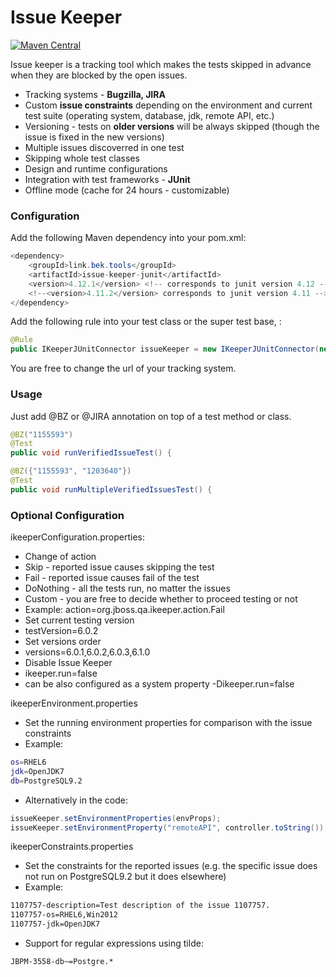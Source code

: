 # Issue Keeper
[![Maven Central](https://maven-badges.herokuapp.com/maven-central/link.bek.tools/issue-keeper-junit/badge.svg)](https://maven-badges.herokuapp.com/maven-central/link.bek.tools/issue-keeper-junit)

Issue keeper is a tracking tool which makes the tests skipped in advance when they are blocked by the open issues.

  - Tracking systems - **Bugzilla, JIRA**
  - Custom **issue constraints** depending on the environment and current test suite (operating system, database, jdk, remote API, etc.)
  - Versioning - tests on **older versions** will be always skipped (though the issue is fixed in the new versions)
  - Multiple issues discoverred in one test
  - Skipping whole test classes
  - Design and runtime configurations
  - Integration with test frameworks - **JUnit**
  - Offline mode (cache for 24 hours - customizable)

### Configuration

Add the following Maven dependency into your pom.xml:
```java
<dependency>
    <groupId>link.bek.tools</groupId>
    <artifactId>issue-keeper-junit</artifactId>
    <version>4.12.1</version> <!-- corresponds to junit version 4.12 -->
    <!--<version>4.11.2</version> corresponds to junit version 4.11 -->
</dependency>
```

Add the following rule into your test class or the super test base, :
```java
@Rule
public IKeeperJUnitConnector issueKeeper = new IKeeperJUnitConnector(new BugzillaClient("https://bugzilla.redhat.com"));
```

You are free to change the url of your tracking system.

### Usage

Just add @BZ or @JIRA annotation on top of a test method or class.
```java
@BZ("1155593")
@Test
public void runVerifiedIssueTest() {

@BZ({"1155593", "1203640"})
@Test
public void runMultipleVerifiedIssuesTest() {
```

### Optional Configuration

ikeeperConfiguration.properties:
  - Change of action
   - Skip - reported issue causes skipping the test
   - Fail - reported issue causes fail of the test
   - DoNothing - all the tests run, no matter the issues
   - Custom - you are free to decide whether to proceed testing or not
   - Example: action=org.jboss.qa.ikeeper.action.Fail
  - Set current testing version
   - testVersion=6.0.2
  - Set versions order
   - versions=6.0.1,6.0.2,6.0.3,6.1.0
  - Disable Issue Keeper
   - ikeeper.run=false
   - can be also configured as a system property -Dikeeper.run=false

ikeeperEnvironment.properties
  - Set the running environment properties for comparison with the issue constraints
  - Example:
```sh
os=RHEL6
jdk=OpenJDK7
db=PostgreSQL9.2
```
  - Alternatively in the code:
```java
issueKeeper.setEnvironmentProperties(envProps);
issueKeeper.setEnvironmentProperty("remoteAPI", controller.toString());
```

ikeeperConstraints.properties
  - Set the constraints for the reported issues (e.g. the specific issue does not run on PostgreSQL9.2 but it does elsewhere)
  - Example:
```sh
1107757-description=Test description of the issue 1107757.
1107757-os=RHEL6,Win2012
1107757-jdk=OpenJDK7
```
  - Support for regular expressions using tilde:
```sh
JBPM-3558-db~=Postgre.*
```
